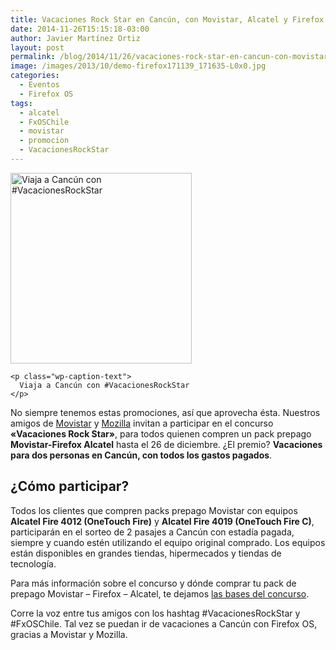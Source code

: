```yaml
---
title: Vacaciones Rock Star en Cancún, con Movistar, Alcatel y Firefox OS
date: 2014-11-26T15:15:18-03:00
author: Javier Martínez Ortiz
layout: post
permalink: /blog/2014/11/26/vacaciones-rock-star-en-cancun-con-movistar-alcatel-y-firefox-os/
image: /images/2013/10/demo-firefox171139_171635-L0x0.jpg
categories:
  - Eventos
  - Firefox OS
tags:
  - alcatel
  - FxOSChile
  - movistar
  - promocion
  - VacacionesRockStar
---
```

<div class="Col_izq">
  <div style="width: 300px" class="wp-caption alignright">
    <a href="https://www.movistar.cl/PortalMovistarWeb/appmanager/PortalMovistar/portal?_nfpb=true&_pageLabel=P11200758381416861003478"><img class="" src="https://www.movistar.cl/PortalMovistarWeb/ShowDoc/WLP+Repository/Portlets/P030_Generico/Recursivo/Concursos/img/firefox_detalle" alt="Viaja a Cancún con #VacacionesRockStar" width="290" height="305" /></a>
    
    <p class="wp-caption-text">
      Viaja a Cancún con #VacacionesRockStar
    </p>
  </div>
  
  <p>
    No siempre tenemos estas promociones, así que aprovecha ésta. Nuestros amigos de <a href="http://www.movistar.cl" target="_blank" rel="noopener noreferrer">Movistar</a> y <a href="https://www.mozilla.com" target="_blank" rel="noopener noreferrer">Mozilla</a> invitan a participar en el concurso <strong>«Vacaciones Rock Star»</strong>, para todos quienen compren un pack prepago <strong>Movistar-Firefox Alcatel</strong> hasta el 26 de diciembre. ¿El premio? <strong>Vacaciones para dos personas en Cancún, con todos los gastos pagados</strong>.
  </p>
  
  <h2>
    ¿Cómo participar?
  </h2>
  
  <p>
    Todos los clientes que compren packs prepago Movistar con equipos <strong>Alcatel Fire 4012 (OneTouch Fire)</strong> y <strong>Alcatel Fire 4019 (OneTouch Fire C)</strong>, participarán en el sorteo de 2 pasajes a Cancún con estadía pagada, siempre y cuando estén utilizando el equipo original comprado. Los equipos están disponibles en grandes tiendas, hipermecados y tiendas de tecnología.
  </p>
  
  <p>
    Para más información sobre el concurso y dónde comprar tu pack de prepago Movistar &#8211; Firefox &#8211; Alcatel, te dejamos <a href="http://www.movistar.cl/PortalMovistarWeb/ShowDoc/WLP+Repository/Portlets/P030_Generico/Documentos/ConcursoPrepago-VacacionesRockStarFinal" target="_blank" rel="mx noopener noreferrer">las bases del concurso</a>.
  </p>
  
  <p>
    Corre la voz entre tus amigos con los hashtag #VacacionesRockStar y #FxOSChile. Tal vez se puedan ir de vacaciones a Cancún con Firefox OS, gracias a Movistar y Mozilla.
  </p>
</div>